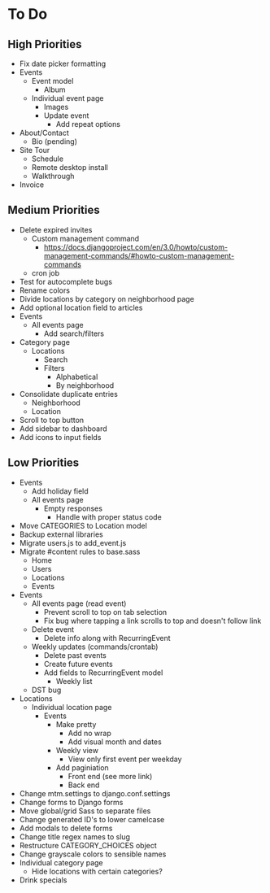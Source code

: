 # To Do

## High Priorities

- Fix date picker formatting
- Events
  - Event model
    - Album
  - Individual event page
    - Images
    - Update event
      - Add repeat options
- About/Contact
  - Bio (pending)
- Site Tour
  - Schedule
  - Remote desktop install
  - Walkthrough
- Invoice

## Medium Priorities

- Delete expired invites
  - Custom management command
    - https://docs.djangoproject.com/en/3.0/howto/custom-management-commands/#howto-custom-management-commands
  - cron job
- Test for autocomplete bugs
- Rename colors
- Divide locations by category on neighborhood page
- Add optional location field to articles
- Events
  - All events page
    - Add search/filters
- Category page
  - Locations
    - Search
    - Filters
      - Alphabetical
      - By neighborhood
- Consolidate duplicate entries
  - Neighborhood
  - Location
- Scroll to top button
- Add sidebar to dashboard
- Add icons to input fields

## Low Priorities

- Events
  - Add holiday field
  - All events page
    - Empty responses
      - Handle with proper status code
- Move CATEGORIES to Location model
- Backup external libraries
- Migrate users.js to add_event.js
- Migrate #content rules to base.sass
  - Home
  - Users
  - Locations
  - Events
- Events
  - All events page (read event)
    - Prevent scroll to top on tab selection
    - Fix bug where tapping a link scrolls to top and doesn't follow link
  - Delete event
    - Delete info along with RecurringEvent
  - Weekly updates (commands/crontab)
    - Delete past events
    - Create future events
    - Add fields to RecurringEvent model
      - Weekly list
  - DST bug
- Locations
  - Individual location page
    - Events
      - Make pretty
        - Add no wrap
        - Add visual month and dates
      - Weekly view
        - View only first event per weekday
      - Add paginiation
        - Front end (see more link)
        - Back end
- Change mtm.settings to django.conf.settings
- Change forms to Django forms
- Move global/grid Sass to separate files
- Change generated ID's to lower camelcase
- Add modals to delete forms
- Change title regex names to slug
- Restructure CATEGORY_CHOICES object
- Change grayscale colors to sensible names
- Individual category page
  - Hide locations with certain categories?
- Drink specials
